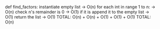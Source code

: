 def find_factors:
    instantiate empty list -> O(n)
    for each int in range 1 to n: -> O(n)
    check n's remainder is 0 -> O(1)
    if it is append it to the empty list -> O(1)
    return the list -> O(1)
TOTAL: O(n) + O(n) + O(1) + O(1) + O(1)
TOTAL: O(n)

